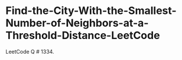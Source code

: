 # Find-the-City-With-the-Smallest-Number-of-Neighbors-at-a-Threshold-Distance-LeetCode
LeetCode Q # 1334.
